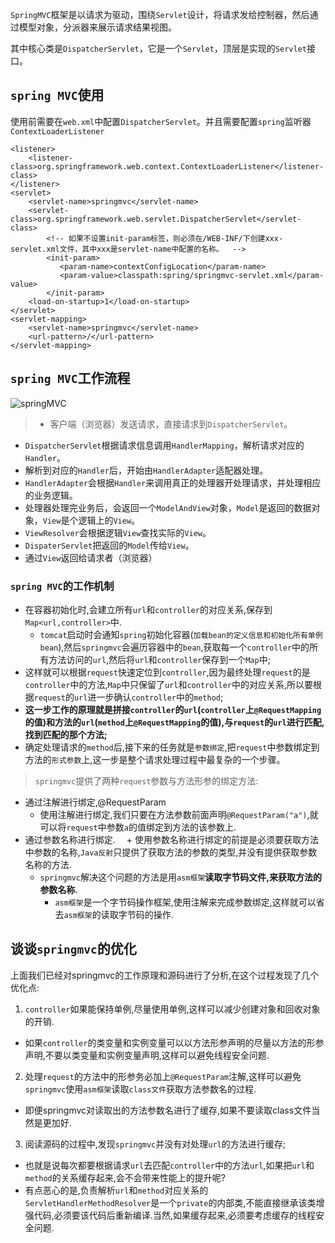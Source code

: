 `SpringMVC`框架是以请求为驱动，围绕`Servlet`设计，将请求发给控制器，然后通过模型对象，分派器来展示请求结果视图。

其中核心类是`DispatcherServlet`，它是一个`Servlet`，顶层是实现的`Servlet`接口。

## `spring MVC`使用

使用前需要在`web.xml`中配置`DispatcherServlet`。并且需要配置`spring`监听器`ContextLoaderListener`

```
<listener>
    <listener-class>org.springframework.web.context.ContextLoaderListener</listener-class>
</listener>        
<servlet>
    <servlet-name>springmvc</servlet-name>
	<servlet-class>org.springframework.web.servlet.DispatcherServlet</servlet-class>
        <!-- 如果不设置init-param标签，则必须在/WEB-INF/下创建xxx-servlet.xml文件，其中xxx是servlet-name中配置的名称。  -->
        <init-param>
		   <param-name>contextConfigLocation</param-name>
		   <param-value>classpath:spring/springmvc-servlet.xml</param-value>
	    </init-param>
	<load-on-startup>1</load-on-startup>
</servlet>
<servlet-mapping>
	<servlet-name>springmvc</servlet-name>
	<url-pattern>/</url-pattern>
</servlet-mapping>
```

## `spring MVC`工作流程

![springMVC](/images/springMVC.png)

>+ 客户端（浏览器）发送请求，直接请求到`DispatcherServlet`。
+ `DispatcherServlet`根据请求信息调用`HandlerMapping`，解析请求对应的`Handler`。
+ 解析到对应的`Handler`后，开始由`HandlerAdapter`适配器处理。
+ `HandlerAdapter`会根据`Handler`来调用真正的处理器开处理请求，并处理相应的业务逻辑。
+ 处理器处理完业务后，会返回一个`ModelAndView`对象，`Model`是返回的数据对象，`View`是个逻辑上的`View`。
+ `ViewResolver`会根据逻辑`View`查找实际的`View`。
+ `DispaterServlet`把返回的`Model`传给`View`。
+ 通过`View`返回给请求者（浏览器）

### `spring MVC`的工作机制

+ 在容器初始化时,会建立所有`url`和`controller`的对应关系,保存到`Map<url,controller>`中.
  + `tomcat`启动时会通知`spring`初始化容器(`加载bean的定义信息和初始化所有单例bean`),然后`springmvc`会遍历容器中的`bean`,获取每一个`controller`中的所有方法访问的`url`,然后将`url`和`controller`保存到一个`Map`中;
+ 这样就可以根据`request`快速定位到`controller`,因为最终处理`request`的是`controller`中的方法,`Map`中只保留了`url`和`controller`中的对应关系,所以要根据`request`的`url`进一步确认`controller`中的`method`;
+ **这一步工作的原理就是拼接`controller`的`url`(`controller`上`@RequestMapping`的值)和方法的`url`(`method`上`@RequestMapping`的值),与`request`的`url`进行匹配,找到匹配的那个方法;**
+ 确定处理请求的`method`后,接下来的任务就是`参数绑定`,把`request`中参数绑定到方法的`形式参数`上,这一步是整个请求处理过程中最复杂的一个步骤。

>`springmvc`提供了两种`request`参数与方法形参的绑定方法:
+ 通过注解进行绑定,@RequestParam
  + 使用注解进行绑定,我们只要在方法参数前面声明`@RequestParam("a")`,就可以将`request`中参数`a`的值绑定到方法的该参数上.
+ 通过参数名称进行绑定.
　+ 使用参数名称进行绑定的前提是必须要获取方法中参数的名称,`Java反射`只提供了获取方法的参数的类型,并没有提供获取参数名称的方法.
  + `springmvc`解决这个问题的方法是用`asm框架`**读取字节码文件,来获取方法的参数名称**.
    + `asm框架`是一个字节码操作框架,使用注解来完成参数绑定,这样就可以省去`asm框架`的读取字节码的操作.

## 谈谈`springmvc`的优化

上面我们已经对springmvc的工作原理和源码进行了分析,在这个过程发现了几个优化点:

1. `controller`如果能保持单例,尽量使用单例,这样可以减少创建对象和回收对象的开销.
  + 如果`controller`的类变量和实例变量可以以方法形参声明的尽量以方法的形参声明,不要以类变量和实例变量声明,这样可以避免线程安全问题.
2. 处理`request`的方法中的形参务必加上`@RequestParam`注解,这样可以避免`springmvc`使用`asm框架`读取`class文件`获取方法参数名的过程.
  + 即便springmvc对读取出的方法参数名进行了缓存,如果不要读取class文件当然是更加好.
3. 阅读源码的过程中,发现`springmvc`并没有对处理`url`的方法进行缓存;
  + 也就是说每次都要根据请求`url`去匹配`controller`中的方法`url`,如果把`url`和`method`的关系缓存起来,会不会带来性能上的提升呢?
  + 有点恶心的是,负责解析`url`和`method`对应关系的`ServletHandlerMethodResolver`是一个`private`的内部类,不能直接继承该类增强代码,必须要该代码后重新编译.当然,如果缓存起来,必须要考虑缓存的线程安全问题.